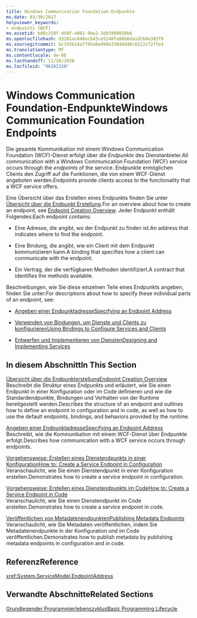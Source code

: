 ```yaml
---
title: Windows Communication Foundation-Endpunkte
ms.date: 03/30/2017
helpviewer_keywords:
- endpoints [WCF]
ms.assetid: bd0c310f-dd9f-4081-9be2-3db5909850b6
ms.openlocfilehash: d3281ac648ecb43ce5248fe86b6da1d268e382f8
ms.sourcegitcommit: bc293b14af795e0e999e3304dd40c0222cf2ffe4
ms.translationtype: MT
ms.contentlocale: de-DE
ms.lasthandoff: 11/26/2020
ms.locfileid: "96262150"
---
```

# <a name="windows-communication-foundation-endpoints"></a><span data-ttu-id="33856-102">Windows Communication Foundation-Endpunkte</span><span class="sxs-lookup"><span data-stu-id="33856-102">Windows Communication Foundation Endpoints</span></span>

<span data-ttu-id="33856-103">Die gesamte Kommunikation mit einem Windows Communication Foundation (WCF)-Dienst erfolgt über die *Endpunkte* des Dienstanbieter.</span><span class="sxs-lookup"><span data-stu-id="33856-103">All communication with a Windows Communication Foundation (WCF) service occurs through the *endpoints* of the service.</span></span> <span data-ttu-id="33856-104">Endpunkte ermöglichen Clients den Zugriff auf die Funktionen, die von einem WCF-Dienst angeboten werden.</span><span class="sxs-lookup"><span data-stu-id="33856-104">Endpoints provide clients access to the functionality that a WCF service offers.</span></span>  
  
 <span data-ttu-id="33856-105">Eine Übersicht über das Erstellen eines Endpunkts finden Sie unter [Übersicht über die Endpunkt Erstellung](endpoint-creation-overview.md).</span><span class="sxs-lookup"><span data-stu-id="33856-105">For an overview about how to create an endpoint, see [Endpoint Creation Overview](endpoint-creation-overview.md).</span></span> <span data-ttu-id="33856-106">Jeder Endpunkt enthält Folgendes:</span><span class="sxs-lookup"><span data-stu-id="33856-106">Each endpoint contains:</span></span>  
  
- <span data-ttu-id="33856-107">Eine Adresse, die angibt, wo der Endpunkt zu finden ist.</span><span class="sxs-lookup"><span data-stu-id="33856-107">An address that indicates where to find the endpoint.</span></span>  
  
- <span data-ttu-id="33856-108">Eine Bindung, die angibt, wie ein Client mit dem Endpunkt kommunizieren kann.</span><span class="sxs-lookup"><span data-stu-id="33856-108">A binding that specifies how a client can communicate with the endpoint.</span></span>  
  
- <span data-ttu-id="33856-109">Ein Vertrag, der die verfügbaren Methoden identifiziert.</span><span class="sxs-lookup"><span data-stu-id="33856-109">A contract that identifies the methods available.</span></span>  
  
 <span data-ttu-id="33856-110">Beschreibungen, wie Sie diese einzelnen Teile eines Endpunkts angeben, finden Sie unter:</span><span class="sxs-lookup"><span data-stu-id="33856-110">For descriptions about how to specify these individual parts of an endpoint, see:</span></span>  
  
- [<span data-ttu-id="33856-111">Angeben einer Endpunktadresse</span><span class="sxs-lookup"><span data-stu-id="33856-111">Specifying an Endpoint Address</span></span>](specifying-an-endpoint-address.md)  
  
- [<span data-ttu-id="33856-112">Verwenden von Bindungen, um Dienste und Clients zu konfigurieren</span><span class="sxs-lookup"><span data-stu-id="33856-112">Using Bindings to Configure Services and Clients</span></span>](using-bindings-to-configure-services-and-clients.md)  
  
- [<span data-ttu-id="33856-113">Entwerfen und Implementieren von Diensten</span><span class="sxs-lookup"><span data-stu-id="33856-113">Designing and Implementing Services</span></span>](designing-and-implementing-services.md)  
  
## <a name="in-this-section"></a><span data-ttu-id="33856-114">In diesem Abschnitt</span><span class="sxs-lookup"><span data-stu-id="33856-114">In This Section</span></span>  

 [<span data-ttu-id="33856-115">Übersicht über die Endpunkterstellung</span><span class="sxs-lookup"><span data-stu-id="33856-115">Endpoint Creation Overview</span></span>](endpoint-creation-overview.md)  
 <span data-ttu-id="33856-116">Beschreibt die Struktur eines Endpunkts und erläutert, wie Sie einen Endpunkt in einer Konfiguration oder im Code definieren und wie die Standardendpunkte, Bindungen und Verhalten von der Runtime bereitgestellt werden.</span><span class="sxs-lookup"><span data-stu-id="33856-116">Describes the structure of an endpoint and outlines how to define an endpoint in configuration and in code, as well as how to use the default endpoints, bindings, and behaviors provided by the runtime.</span></span>  
  
 [<span data-ttu-id="33856-117">Angeben einer Endpunktadresse</span><span class="sxs-lookup"><span data-stu-id="33856-117">Specifying an Endpoint Address</span></span>](specifying-an-endpoint-address.md)  
 <span data-ttu-id="33856-118">Beschreibt, wie die Kommunikation mit einem WCF-Dienst über Endpunkte erfolgt.</span><span class="sxs-lookup"><span data-stu-id="33856-118">Describes how communication with a WCF service occurs through endpoints.</span></span>  
  
 [<span data-ttu-id="33856-119">Vorgehensweise: Erstellen eines Dienstendpunkts in einer Konfiguration</span><span class="sxs-lookup"><span data-stu-id="33856-119">How to: Create a Service Endpoint in Configuration</span></span>](./feature-details/how-to-create-a-service-endpoint-in-configuration.md)  
 <span data-ttu-id="33856-120">Veranschaulicht, wie Sie einen Dienstendpunkt in einer Konfiguration erstellen.</span><span class="sxs-lookup"><span data-stu-id="33856-120">Demonstrates how to create a service endpoint in configuration.</span></span>  
  
 [<span data-ttu-id="33856-121">Vorgehensweise: Erstellen eines Dienstendpunkts im Code</span><span class="sxs-lookup"><span data-stu-id="33856-121">How to: Create a Service Endpoint in Code</span></span>](./feature-details/how-to-create-a-service-endpoint-in-code.md)  
 <span data-ttu-id="33856-122">Veranschaulicht, wie Sie einen Dienstendpunkt im Code erstellen.</span><span class="sxs-lookup"><span data-stu-id="33856-122">Demonstrates how to create a service endpoint in code.</span></span>  
  
 [<span data-ttu-id="33856-123">Veröffentlichen von Metadatenendpunkten</span><span class="sxs-lookup"><span data-stu-id="33856-123">Publishing Metadata Endpoints</span></span>](publishing-metadata-endpoints.md)  
 <span data-ttu-id="33856-124">Veranschaulicht, wie Sie Metadaten veröffentlichen, indem Sie Metadatenendpunkte in der Konfiguration und im Code veröffentlichen.</span><span class="sxs-lookup"><span data-stu-id="33856-124">Demonstrates how to publish metadata by publishing metadata endpoints in configuration and in code.</span></span>  
  
## <a name="reference"></a><span data-ttu-id="33856-125">Referenz</span><span class="sxs-lookup"><span data-stu-id="33856-125">Reference</span></span>  

 <xref:System.ServiceModel.EndpointAddress>  
  
## <a name="related-sections"></a><span data-ttu-id="33856-126">Verwandte Abschnitte</span><span class="sxs-lookup"><span data-stu-id="33856-126">Related Sections</span></span>  

 [<span data-ttu-id="33856-127">Grundlegender Programmierlebenszyklus</span><span class="sxs-lookup"><span data-stu-id="33856-127">Basic Programming Lifecycle</span></span>](basic-programming-lifecycle.md)
